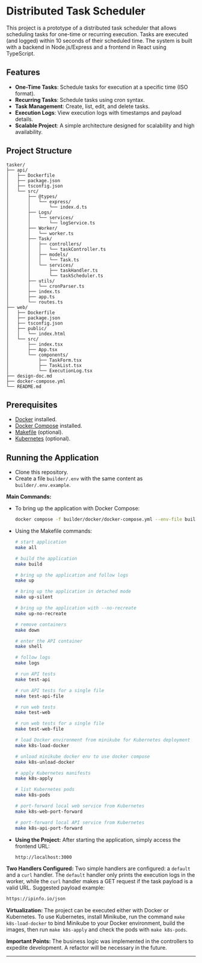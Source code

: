# Distributed Task Scheduler

This project is a prototype of a distributed task scheduler that allows scheduling tasks for one-time or recurring execution. Tasks are executed (and logged) within 10 seconds of their scheduled time. The system is built with a backend in Node.js/Express and a frontend in React using TypeScript.

## Features

- **One-Time Tasks**: Schedule tasks for execution at a specific time (ISO format).
- **Recurring Tasks**: Schedule tasks using cron syntax.
- **Task Management**: Create, list, edit, and delete tasks.
- **Execution Logs**: View execution logs with timestamps and payload details.
- **Scalable Project**: A simple architecture designed for scalability and high availability.

## Project Structure

```
tasker/
├── api/
│   ├── Dockerfile
│   ├── package.json
│   ├── tsconfig.json
│   └── src/
│       ├── @types/
│       │   └── express/
│       │       └── index.d.ts
│       ├── Logs/
│       │   └── services/
│       │       └── logService.ts
│       ├── Worker/
│       │   └── worker.ts
│       ├── Task/
│       │   ├── controllers/
│       │   │   └── taskController.ts
│       │   ├── models/
│       │   │   └── Task.ts
│       │   └── services/
│       │       ├── taskHandler.ts
│       │       └── taskScheduler.ts
│       ├── utils/
│       │   └── cronParser.ts
│       ├── index.ts
│       ├── app.ts
│       └── routes.ts
├── web/
│   ├── Dockerfile
│   ├── package.json
│   ├── tsconfig.json
│   ├── public/
│   │   └── index.html
│   └── src/
│       ├── index.tsx
│       ├── App.tsx
│       └── components/
│           ├── TaskForm.tsx
│           ├── TaskList.tsx
│           └── ExecutionLog.tsx
├── design-doc.md
├── docker-compose.yml
└── README.md
```

## Prerequisites

- [Docker](https://www.docker.com/) installed.
- [Docker Compose](https://docs.docker.com/compose/) installed.
- [Makefile](https://www.gnu.org/software/make/manual/make.html) (optional).
- [Kubernetes](https://kubernetes.io/) (optional).

## Running the Application

- Clone this repository.
- Create a file `builder/.env` with the same content as `builder/.env.example`.

**Main Commands:**
- To bring up the application with Docker Compose:
  ```bash
  docker compose -f builder/docker/docker-compose.yml --env-file builder/.env up --build
  ```
- Using the Makefile commands:
  ```bash
  # start application
  make all

  # build the application
  make build

  # bring up the application and follow logs
  make up

  # bring up the application in detached mode
  make up-silent

  # bring up the application with --no-recreate
  make up-no-recreate

  # remove containers
  make down

  # enter the API container
  make shell

  # follow logs
  make logs

  # run API tests
  make test-api

  # run API tests for a single file
  make test-api-file

  # run web tests
  make test-web

  # run web tests for a single file
  make test-web-file

  # load Docker environment from minikube for Kubernetes deployment
  make k8s-load-docker

  # unload minikube docker env to use docker compose
  make k8s-unload-docker

  # apply Kubernetes manifests
  make k8s-apply

  # list Kubernetes pods
  make k8s-pods

  # port-forward local web service from Kubernetes
  make k8s-web-port-forward

  # port-forward local API service from Kubernetes
  make k8s-api-port-forward
  ```

- **Using the Project:**
  After starting the application, simply access the frontend URL:
  ```bash
  http://localhost:3000
  ```

**Two Handlers Configured:**
Two simple handlers are configured: a `default` and a `curl` handler. The `default` handler only prints the execution logs in the worker, while the `curl` handler makes a GET request if the task payload is a valid URL. Suggested payload example:
```bash
https://ipinfo.io/json
```

**Virtualization:**
The project can be executed either with Docker or Kubernetes. To use Kubernetes, install Minikube, run the command `make k8s-load-docker` to bind Minikube to your Docker environment, build the images, then run `make k8s-apply` and check the pods with `make k8s-pods`.

**Important Points:**
The business logic was implemented in the controllers to expedite development. A refactor will be necessary in the future.

---